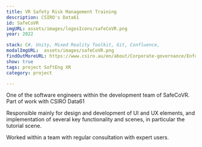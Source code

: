 ```yaml
---
title: VR Safety Risk Management Training
description: CSIRO's Data61
id: SafeCoVR
imgURL: assets/images/logosIcons/safeCoVR.png 
year: 2022

stack: C#, Unity, Mixed Reality Toolkit, Git, Confluence,
modalImgURL:  assets/images/safeCoVR.png 
findOutMoreURL: https://www.csiro.au/en/about/Corporate-governance/Enforceable-undertaking/Safety-Risk-Management-Training
show: true
tags: project SoftEng XR
category: project

--- 
```

  One of the software engineers within the development team of SafeCoVR. Part of work with CSIRO Data61

  Responsible mainly for design and development of UI and UX elements, and implementation of several key functionality and scenes, in particular the tutorial scene.

  Worked within a team with regular consultation with expert users.


